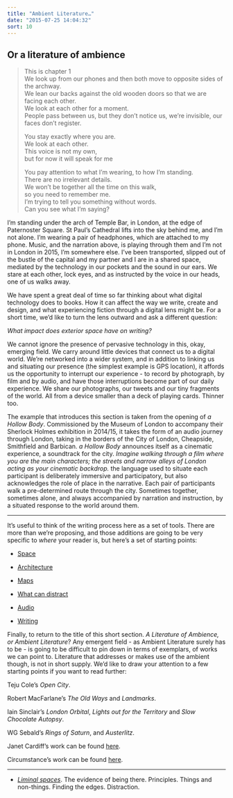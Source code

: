 ```yaml
---
title: "Ambient Literature…"
date: "2015-07-25 14:04:32"
sort: 10
---
```


## Or a literature of ambience

> This is chapter 1  
> We look up from our phones and then both move to opposite sides of the
> archway.  
> We lean our backs against the old wooden doors so that we are facing
> each other.  
> We look at each other for a moment.  
> People pass between us, but they don’t notice us, we’re invisible, our
> faces don’t register.
>
> You stay exactly where you are.  
> We look at each other.  
> This voice is not my own,  
> but for now it will speak for me
>
> You pay attention to what I’m wearing, to how I’m standing.  
> There are no irrelevant details.  
> We won’t be together all the time on this walk,  
> so you need to remember me.  
> I’m trying to tell you something without words.  
> Can you see what I’m saying?

I’m standing under the arch of Temple Bar, in London, at the edge of
Paternoster Square. St Paul’s Cathedral lifts into the sky behind me,
and I’m not alone. I’m wearing a pair of headphones, which are attached
to my phone. Music, and the narration above, is playing through them and
I’m not in London in 2015, I’m somewhere else. I’ve been transported,
slipped out of the bustle of the capital and my partner and I are in a
shared space, mediated by the technology in our pockets and the sound in
our ears. We stare at each other, lock eyes, and as instructed by the
voice in our heads, one of us walks away.

We have spent a great deal of time so far thinking about what digital
technology does to books. How it can affect the way we write, create and
design, and what experiencing fiction through a digital lens might be.
For a short time, we’d like to turn the lens outward and ask a different
question:

*What impact does exterior space have on writing?*

We cannot ignore the presence of pervasive technology in this, okay,
emerging field. We carry around little devices that connect us to a
digital world. We’re networked into a wider system, and in addition to
linking us and situating our presence (the simplest example is GPS
location), it affords us the opportunity to interrupt our experience -
to record by photograph, by film and by audio, and have those
interruptions become part of our daily experience. We share our
photographs, our tweets and our tiny fragments of the world. All from a
device smaller than a deck of playing cards. Thinner too.

The example that introduces this section is taken from the opening of *a
Hollow Body*. Commissioned by the Museum of London to accompany their
Sherlock Holmes exhibition in 2014/15, it takes the form of an audio
journey through London, taking in the borders of the City of London,
Cheapside, Smithfield and Barbican. *a Hollow Body* announces itself as
a cinematic experience, a soundtrack for the city. *Imagine walking
through a film where you are the main characters; the streets and narrow
alleys of London acting as your cinematic backdrop.* the language used
to situate each participant is deliberately immersive and participatory,
but also acknowledges the role of place in the narrative. Each pair of
participants walk a pre-determined route through the city. Sometimes
together, sometimes alone, and always accompanied by narration and
instruction, by a situated response to the world around them.

----

It’s useful to think of the writing process here as a set of tools.
There are more than we’re proposing, and those additions are going to be
very specific to *where* your reader is, but here’s a set of starting
points:

-   [Space](Ambience/Space.html)

-   [Architecture](Ambience/Architecture.html)

-   [Maps](Ambience/Maps.html)

-   [What can distract](Ambience/What_can_distract.html)

-   [Audio](Ambience/Audio.html)

-   [Writing](Ambience/Writing.html)

Finally, to return to the title of this short section. *A Literature of
Ambience, or Ambient Literature*? Any emergent field - as Ambient
Literature surely has to be - is going to be difficult to pin down in
terms of exemplars, of works we can point to. Literature that addresses
or makes use of the ambient though, is not in short supply. We’d like to
draw your attention to a few starting points if you want to read
further:

Teju Cole’s *Open City*.

Robert MacFarlane’s *The Old Ways* and *Landmarks*.

Iain Sinclair’s *London Orbital*, *Lights out for the Territory* and *Slow Chocolate Autopsy*.

WG Sebald’s *Rings of Saturn*, and *Austerlitz*.

Janet Cardiff’s work can be found [here](http://www.cardiffmiller.com/).

Circumstance’s work can be found [here](http://wearecircumstance.com/).

***


- *[Liminal spaces](Ambience/Liminal_spaces.html)*. The evidence of being there. Principles. Things and non-things. Finding the edges. Distraction.
